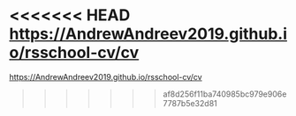 <<<<<<< HEAD
https://AndrewAndreev2019.github.io/rsschool-cv/cv
=======
https://AndrewAndreev2019.github.io/rsschool-cv/cv
>>>>>>> af8d256f11ba740985bc979e906e7787b5e32d81
